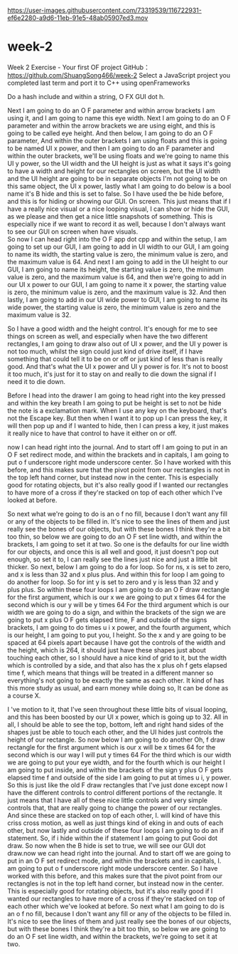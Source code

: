 
https://user-images.githubusercontent.com/73319539/116722931-ef6e2280-a9d6-11eb-91e5-48ab05907ed3.mov

# week-2

Week 2 Exercise - Your first OF project
GitHub：https://github.com/ShuangSong466/week-2
Select a JavaScript project you completed last term and port it to C++ using openFrameworks

 
Do a hash include and within a string, O FX GUI dot h.

Next I am going to do an O F parameter and within arrow brackets I am using it, and I am going to name this eye width. 
Next I am  going to do an O F parameter and within the arrow brackets we are using eight, and this is going to be called eye height. 
And then below,  I am  going to do an O F parameter, And within the outer brackets  I am  using floats and this is going to be named UI x power, and then  I am  going to do an F parameter and within the outer brackets, we'll be using floats and we're going to name this UI y power, so the UI width and the UI height is just as what it says it's going to have a width and height for our rectangles on screen, but the UI width and the UI height are going to be in separate objects I'm not going to be on this same object, 
the UI x power, 
lastly what I am going to do below is a bool name it's B hide and this is set to false. So I have used the be hide before, and this is for hiding or showing our GUI. On screen. This just means that if I have a really nice visual or a nice looping visual, I can show or hide the GUI, as we please and then get a nice little snapshots of something. This is especially nice if we want to record it as well, because I don't always want to see our GUI on screen when have visuals.  
So now I can head right into the O F app dot cpp and within the setup, I am going to set up our GUI,  I am going to add in UI width to our GUI,  I am going to name its width, the starting value is zero, the minimum value is zero, and the maximum value is 64. And next  I am  going to add in the UI height to our GUI,  I am going to name its height, the starting value is zero, the minimum value is zero, and the maximum value is 64, and then we're going to add in our UI x power to our GUI,  I am going to name it x power, the starting value is zero, the minimum value is zero, and the maximum value is 32. And then lastly,  I am going to add in our UI wide power to GUI,  I am going to name its wide power, the starting value is zero, the minimum value is zero and the maximum value is 32. 

So I have a good width and the height control. It's enough for me to see things on screen as well, and especially when have the two different rectangles,  I am going to draw also out of UI x power, and the UI y power is not too much, whilst the sign could just kind of drive itself, if I have something that could tell it to be on or off or just kind of less than is really good. And that's what the UI x power and UI y power is for. It's not to boost it too much, it's just for it to stay on and really to die down the signal if I need it to die down.
  
Before I head into the drawer I am going to head right into the key pressed and within the key breath I am going to put be height is set to not be hide the note is a exclamation mark. When I use any key on the keyboard, that's not the Escape key. But then when I want it to pop up I can press the key, it will then pop up and if I wanted to hide, then I can press a key, it just makes it really nice to have that control to have it either on or off.
 
now I can head right into the journal. And to start off I am going to put in an O F set redirect mode, and within the brackets and in capitals, I am going to put o f underscore right mode underscore center. So I have worked with this before, and this makes sure that the pivot point from our rectangles is not in the top left hand corner, but instead now in the center. This is especially good for rotating objects, but it's also really good if I wanted our rectangles to have more of a cross if they're stacked on top of each other which I've looked at before. 

So next what we're going to do is an o f no fill, because I don't want any fill or any of the objects to be filled in. It's nice to see the lines of them and just really see the bones of our objects, but with these bones I think they're a bit too thin, so below we are going to do an O F set line width, and within the brackets, I am going to set it at two. So one is the defaults for our line width for our objects, and once this is all well and good, it just doesn't pop out enough, so set it to, I can really see the lines just nice and just a little bit thicker. 
So next, below I am going to do a for loop. So for ns, x is set to zero, and x is less than 32 and x plus plus. And within this for loop I am going to do another for loop. So for int y is set to zero and y is less than 32 and y plus plus. So within these four loops I am going to do an O F draw rectangle for the first argument, which is our x we are going to put x times 64 for the second which is our y will be y times 64 For the third argument which is our width we are going to do a sign, and within the brackets of the sign we are going to put x plus O F gets elapsed time, F and outside of the signs brackets, I am going to do times u i x power, and the fourth argument, which is our height, I am going to put you, I height. So the x and y are going to be spaced at 64 pixels apart because I have got the controls of the width and the height, which is 264, it should just have these shapes just about touching each other, so I should have a nice kind of grid to it, but the width which is controlled by a side, and that also has the x plus oh f gets elapsed time f, which means that things will be treated in a different manner so everything's not going to be exactly the same as each other. It kind of has this more study as usual, and earn money while doing so, It can be done as a course X.


I 've motion to it, that I've seen throughout these little bits of visual looping, and this has been boosted by our UI x power, which is going up to 32. All in all, I should be able to see the top, bottom, left and right hand sides of the shapes just be able to touch each other, and the UI hides just controls the height of our rectangle. So now below I am going to do another Oh, f draw rectangle for the first argument which is our x will be x times 64 for the second which is our way I will put y times 64 For the third which is our width we are going to put your eye width, and for the fourth which is our height I am going to put inside, and within the brackets of the sign y plus O F gets elapsed time f and outside of the side I am going to put at times u i, y power. So this is just like the old F draw rectangles that I've just done except now I have the different controls to control different portions of the rectangle.
 It just means that I have all of these nice little controls and very simple controls that, that are really going to change the power of our rectangles. And since these are stacked on top of each other, I. will kind of have this criss cross motion, as well as just things kind of eking in and outs of each other, but now lastly and outside of these four loops I am going to do an if statement. So, if i hide within the if statement I am going to put Gooi dot draw. 
So now when the B hide is set to true, we will see our GUI dot draw.now we can head right into the journal. And to start off we are going to put in an O F set redirect mode, and within the brackets and in capitals, I. am going to put o f underscore right mode underscore center. So I have worked with this before, and this makes sure that the pivot point from our rectangles is not in the top left hand corner, but instead now in the center. This is especially good for rotating objects, but it's also really good if I wanted our rectangles to have more of a cross if they're stacked on top of each other which we've looked at before. 
So next what I am going to do is an o f no fill, because I don't want any fill or any of the objects to be filled in. It's nice to see the lines of them and just really see the bones of our objects, but with these bones I think they're a bit too thin, so below we are going to do an O F set line width, and within the brackets, we're going to set it at two.

